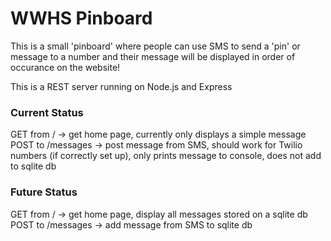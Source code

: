 # WWHS Pinboard
This is a small 'pinboard' where people can use SMS to send a 'pin' or message to a number and their message will be displayed in order of occurance on the website!

This is a REST server running on Node.js and Express

### Current Status
GET from / -> get home page, currently only displays a simple message</br>
POST to /messages -> post message from SMS, should work for Twilio numbers (if correctly set up), only prints message to console, does not add to sqlite db
  
### Future Status
GET from / -> get home page, display all messages stored on a sqlite db</br>
POST to /messages -> add message from SMS to sqlite db
  
